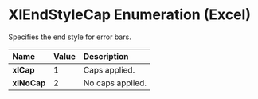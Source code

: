 
# XlEndStyleCap Enumeration (Excel)

Specifies the end style for error bars.



|**Name**|**Value**|**Description**|
|:-----|:-----|:-----|
|**xlCap**|1|Caps applied.|
|**xlNoCap**|2|No caps applied.|
